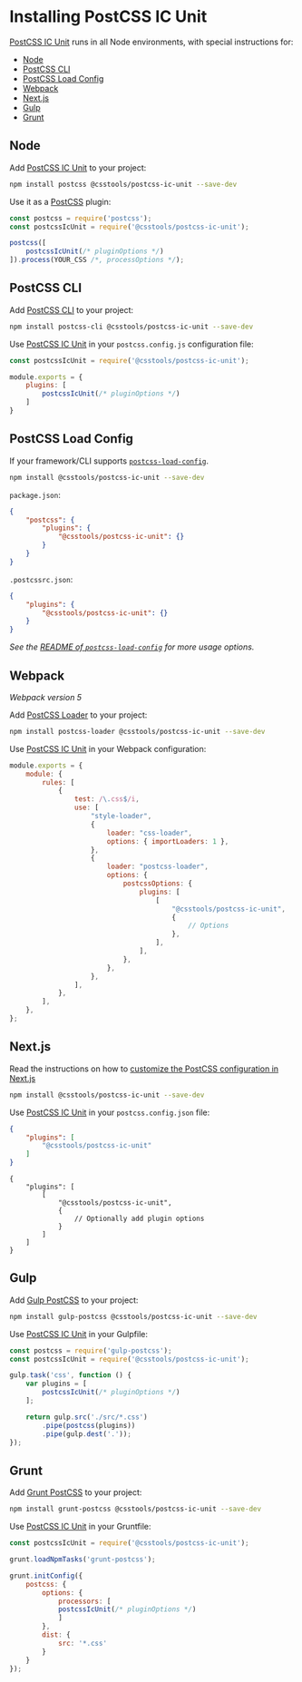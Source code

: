 # Installing PostCSS IC Unit

[PostCSS IC Unit] runs in all Node environments, with special instructions for:

- [Node](#node)
- [PostCSS CLI](#postcss-cli)
- [PostCSS Load Config](#postcss-load-config)
- [Webpack](#webpack)
- [Next.js](#nextjs)
- [Gulp](#gulp)
- [Grunt](#grunt)

## Node

Add [PostCSS IC Unit] to your project:

```bash
npm install postcss @csstools/postcss-ic-unit --save-dev
```

Use it as a [PostCSS] plugin:

```js
const postcss = require('postcss');
const postcssIcUnit = require('@csstools/postcss-ic-unit');

postcss([
	postcssIcUnit(/* pluginOptions */)
]).process(YOUR_CSS /*, processOptions */);
```

## PostCSS CLI

Add [PostCSS CLI] to your project:

```bash
npm install postcss-cli @csstools/postcss-ic-unit --save-dev
```

Use [PostCSS IC Unit] in your `postcss.config.js` configuration file:

```js
const postcssIcUnit = require('@csstools/postcss-ic-unit');

module.exports = {
	plugins: [
		postcssIcUnit(/* pluginOptions */)
	]
}
```

## PostCSS Load Config

If your framework/CLI supports [`postcss-load-config`](https://github.com/postcss/postcss-load-config).

```bash
npm install @csstools/postcss-ic-unit --save-dev
```

`package.json`:

```json
{
	"postcss": {
		"plugins": {
			"@csstools/postcss-ic-unit": {}
		}
	}
}
```

`.postcssrc.json`:

```json
{
	"plugins": {
		"@csstools/postcss-ic-unit": {}
	}
}
```

_See the [README of `postcss-load-config`](https://github.com/postcss/postcss-load-config#usage) for more usage options._

## Webpack

_Webpack version 5_

Add [PostCSS Loader] to your project:

```bash
npm install postcss-loader @csstools/postcss-ic-unit --save-dev
```

Use [PostCSS IC Unit] in your Webpack configuration:

```js
module.exports = {
	module: {
		rules: [
			{
				test: /\.css$/i,
				use: [
					"style-loader",
					{
						loader: "css-loader",
						options: { importLoaders: 1 },
					},
					{
						loader: "postcss-loader",
						options: {
							postcssOptions: {
								plugins: [
									[
										"@csstools/postcss-ic-unit",
										{
											// Options
										},
									],
								],
							},
						},
					},
				],
			},
		],
	},
};
```

## Next.js

Read the instructions on how to [customize the PostCSS configuration in Next.js](https://nextjs.org/docs/advanced-features/customizing-postcss-config)

```bash
npm install @csstools/postcss-ic-unit --save-dev
```

Use [PostCSS IC Unit] in your `postcss.config.json` file:

```json
{
	"plugins": [
		"@csstools/postcss-ic-unit"
	]
}
```

```json5
{
	"plugins": [
		[
			"@csstools/postcss-ic-unit",
			{
				// Optionally add plugin options
			}
		]
	]
}
```

## Gulp

Add [Gulp PostCSS] to your project:

```bash
npm install gulp-postcss @csstools/postcss-ic-unit --save-dev
```

Use [PostCSS IC Unit] in your Gulpfile:

```js
const postcss = require('gulp-postcss');
const postcssIcUnit = require('@csstools/postcss-ic-unit');

gulp.task('css', function () {
	var plugins = [
		postcssIcUnit(/* pluginOptions */)
	];

	return gulp.src('./src/*.css')
		.pipe(postcss(plugins))
		.pipe(gulp.dest('.'));
});
```

## Grunt

Add [Grunt PostCSS] to your project:

```bash
npm install grunt-postcss @csstools/postcss-ic-unit --save-dev
```

Use [PostCSS IC Unit] in your Gruntfile:

```js
const postcssIcUnit = require('@csstools/postcss-ic-unit');

grunt.loadNpmTasks('grunt-postcss');

grunt.initConfig({
	postcss: {
		options: {
			processors: [
			postcssIcUnit(/* pluginOptions */)
			]
		},
		dist: {
			src: '*.css'
		}
	}
});
```

[Gulp PostCSS]: https://github.com/postcss/gulp-postcss
[Grunt PostCSS]: https://github.com/nDmitry/grunt-postcss
[PostCSS]: https://github.com/postcss/postcss
[PostCSS CLI]: https://github.com/postcss/postcss-cli
[PostCSS Loader]: https://github.com/postcss/postcss-loader
[PostCSS IC Unit]: https://github.com/csstools/postcss-plugins/tree/main/plugins/postcss-ic-unit
[Next.js]: https://nextjs.org
